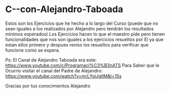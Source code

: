 # C--con-Alejandro-Taboada

Estos son los Ejercicios que he hecho a lo largo del Curso (puede que no sean iguales a los realizados por Alejandro pero tendrán los resultados mínimos esperados)
Los Ejercicios hacen lo que el maestro pide pero tienen funcionalidades que nos son iguales a los ejercicios resueltos por El ya que estan ellos primero y despues reviso los resueltos para verificar que funcione como se espera.

Ps: 
El Canal de Alejandro Taboada  era este: https://www.youtube.com/c/Programaci%C3%B3nATS
Para Saber que le Ocurrio visitar el canal del Padre de Alejandro: https://www.youtube.com/watch?v=mrLYoiJglIM&t=15s

Gracias por tus conocimientos Alejandro
